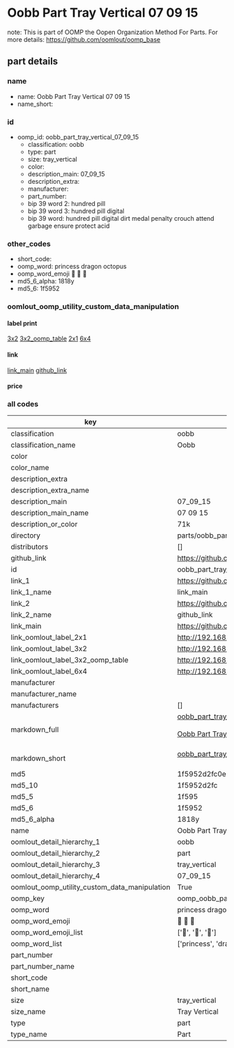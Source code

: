 # Oobb Part Tray Vertical 07 09 15  

note: This is part of OOMP the Oopen Organization Method For Parts. For more details: https://github.com/oomlout/oomp_base

##  part details





### name
* name: Oobb Part Tray Vertical 07 09 15
* name_short: 
### id
* oomp_id: oobb_part_tray_vertical_07_09_15
  * classification: oobb
  * type: part
  * size: tray_vertical
  * color: 
  * description_main: 07_09_15
  * description_extra: 
  * manufacturer: 
  * part_number: 
  * bip 39 word 2: hundred pill
  * bip 39 word 3: hundred pill digital
  * bip 39 word: hundred pill digital dirt medal penalty crouch attend garbage ensure protect acid

### other_codes
* short_code: 
* oomp_word: princess dragon octopus
* oomp_word_emoji :princess: :dragon: :octopus:
* md5_6_alpha: 1818y
* md5_6: 1f5952






### oomlout_oomp_utility_custom_data_manipulation
#### label print
[3x2](http://192.168.1.245:1112/?label=oomp%201818y)
[3x2_oomp_table](http://192.168.1.107:1112/?label=oomp%201818y)
[2x1](http://192.168.1.242:1112/?label=oomp%201818y)
[6x4](http://192.168.1.55:1112/?label=oomp%201818y)    

#### link

[link_main](https://github.com/oomlout/oomlout_oomp_current_version_messy/tree/main/parts/oobb_part_tray_vertical_07_09_15) [github_link](https://github.com/oomlout/oomlout_oomp_part_src/tree/main/parts/oobb_part_tray_vertical_07_09_15)                             

#### price







### all codes 
| key | value |  
| --- | --- |  
| classification | oobb |  
| classification_name | Oobb |  
| color |  |  
| color_name |  |  
| description_extra |  |  
| description_extra_name |  |  
| description_main | 07_09_15 |  
| description_main_name | 07 09 15 |  
| description_or_color | 71k |  
| directory | parts/oobb_part_tray_vertical_07_09_15 |  
| distributors | [] |  
| github_link | https://github.com/oomlout/oomlout_oomp_part_src/tree/main/parts/oobb_part_tray_vertical_07_09_15 |  
| id | oobb_part_tray_vertical_07_09_15 |  
| link_1 | https://github.com/oomlout/oomlout_oomp_current_version_messy/tree/main/parts/oobb_part_tray_vertical_07_09_15 |  
| link_1_name | link_main |  
| link_2 | https://github.com/oomlout/oomlout_oomp_part_src/tree/main/parts/oobb_part_tray_vertical_07_09_15 |  
| link_2_name | github_link |  
| link_main | https://github.com/oomlout/oomlout_oomp_current_version_messy/tree/main/parts/oobb_part_tray_vertical_07_09_15 |  
| link_oomlout_label_2x1 | http://192.168.1.242:1112/?label=oomp%201818y |  
| link_oomlout_label_3x2 | http://192.168.1.245:1112/?label=oomp%201818y |  
| link_oomlout_label_3x2_oomp_table | http://192.168.1.107:1112/?label=oomp%201818y |  
| link_oomlout_label_6x4 | http://192.168.1.55:1112/?label=oomp%201818y |  
| manufacturer |  |  
| manufacturer_name |  |  
| manufacturers | [] |  
| markdown_full | [oobb_part_tray_vertical_07_09_15](https://github.com/oomlout/oomlout_oomp_current_version_messy/tree/main/parts/oobb_part_tray_vertical_07_09_15)<br>[](https://github.com/oomlout/oomlout_oomp_current_version_messy/tree/main/parts/oobb_part_tray_vertical_07_09_15)<br>[Oobb Part Tray Vertical 07 09 15](https://github.com/oomlout/oomlout_oomp_current_version_messy/tree/main/parts/oobb_part_tray_vertical_07_09_15)<br><br> |  
| markdown_short | [oobb_part_tray_vertical_07_09_15](https://github.com/oomlout/oomlout_oomp_current_version_messy/tree/main/parts/oobb_part_tray_vertical_07_09_15)<br><br> |  
| md5 | 1f5952d2fc0e86868a4523ea7be93379 |  
| md5_10 | 1f5952d2fc |  
| md5_5 | 1f595 |  
| md5_6 | 1f5952 |  
| md5_6_alpha | 1818y |  
| name | Oobb Part Tray Vertical 07 09 15 |  
| oomlout_detail_hierarchy_1 | oobb |  
| oomlout_detail_hierarchy_2 | part |  
| oomlout_detail_hierarchy_3 | tray_vertical |  
| oomlout_detail_hierarchy_4 | 07_09_15 |  
| oomlout_oomp_utility_custom_data_manipulation | True |  
| oomp_key | oomp_oobb_part_tray_vertical_07_09_15 |  
| oomp_word | princess dragon octopus |  
| oomp_word_emoji | :princess: :dragon: :octopus: |  
| oomp_word_emoji_list | [':princess:', ':dragon:', ':octopus:'] |  
| oomp_word_list | ['princess', 'dragon', 'octopus'] |  
| part_number |  |  
| part_number_name |  |  
| short_code |  |  
| short_name |  |  
| size | tray_vertical |  
| size_name | Tray Vertical |  
| type | part |  
| type_name | Part |  
